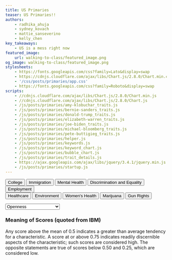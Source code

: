 ```yaml
---
title: US Primaries
teaser: US Primaries!!
authors:
    - radhika_ahuja
    - sydney_kovach
    - mattie_sanseverino
    - kelly_chen
key_takeaways:
    - US is a mess right now
featured_image:
    url: walking-to-class/featured_image.png
og_image: walking-to-class/featured_image.png
stylesheets:
    - https://fonts.googleapis.com/css?family=Lato&display=swap
    - https://cdnjs.cloudflare.com/ajax/libs/Chart.js/2.8.0/Chart.min.css
    - '/css/posts/primaries/app.css'
    - https://fonts.googleapis.com/css?family=Roboto&display=swap
scripts:
    - //cdnjs.cloudflare.com/ajax/libs/Chart.js/2.8.0/Chart.min.js
    - //cdnjs.cloudflare.com/ajax/libs/Chart.js/2.8.0/Chart.js
    - /js/posts/primaries/amy-klobuchar_traits.js
    - /js/posts/primaries/bernie-sanders_traits.js
    - /js/posts/primaries/donald-trump_traits.js
    - /js/posts/primaries/elizabeth-warren_traits.js
    - /js/posts/primaries/joe-biden_traits.js
    - /js/posts/primaries/michael-bloomberg_traits.js
    - /js/posts/primaries/pete-buttigieg_traits.js
    - /js/posts/primaries/helper.js
    - /js/posts/primaries/keywords.js
    - /js/posts/primaries/keyword_chart.js
    - /js/posts/primaries/bubble_chart.js
    - /js/posts/primaries/trait_details.js
    - https://ajax.googleapis.com/ajax/libs/jquery/3.4.1/jquery.min.js
    - /js/posts/primaries/startup.js
---
```


  <!-- SECTION: Keywords Chart -->
  <div id="keyword-wrapper">
    <div id="btn-group">
      <div class="btn-group-1">
        <input type="button" name="college" value="College" class="active keyword-button">
        <input type="button" class="keyword-button" name="immigration" value="Immigration">
        <input type="button" class="keyword-button" name="mental-health" value="Mental Health">
        <input type="button" class="keyword-button" name="discrimination-and-equality" value="Discrimination and Equality">
        <input type="button" class="keyword-button" name="college" value="Employment"> <!-- TODO: change name to employment-->
      </div>
      <div class="btn-group-2">
        <input type="button" name="healthcare" value="Healthcare" class="keyword-button">
        <input type="button" name="environment" value="Environment" class="keyword-button">
        <input type="button" name="women-health" value="Women's Health" class="keyword-button">
        <input type="button" name="marijuana" value="Marijuana" class="keyword-button">
        <input type="button" name="gun-rights" value="Gun Rights" class="keyword-button">
      </div>
    </div>
    <div>
      <canvas id="keyword-chart"></canvas>
    </div>
    <div class="info-box" id="term-info-box">
      <div class="inner-div">
        <p id="search-terms"></p>
      </div>
    </div>
  </div>
<!-- END OF SECTION -->

<!-- SECTION: Personality Chart-->
<div id="bubble-wrapper">
  <div>
    <canvas id="bubble-chart"></canvas>
  </div>
  <div class="info-box" id="trait-info-box"> 
    <div class="inner-div">
    <p id="trait_meaning"></p>
    </div>
  </div>
  </div>
  <div id="dropdown">
  <select onchange="update_bubble_chart(this.value, x); display_trait_meaning(this.value);">
  <option value='Openness'>Openness</option>
  <option value='Conscientiousness'>Conscientiousness</option>
  <option value='Agreeableness'>Agreeableness</option>
  <option value='Extraversion'>Introversion/Extraversion</option>
  <option value='Emotional range'>Emotional Range</option>
  <option value='Adventurousness'>Adventurousness</option>
  <option value='Artistic interests'>Artistic Interests</option>
  <option value='Emotionality'>Emotionality</option>
  <option value='Imagination'>Imagination</option>
  <option value='Intellect'>Intellect</option>
  <option value='Authority-challenging'>Authority-Challenging</option>
  <option value='Achievement striving'>Achievement-Striving</option>
  <option value='Cautiousness'>Cautiousness</option>
  <option value='Dutifulness'>Dutifulness</option>
  <option value='Orderliness'>Orderliness</option>
  <option value='Self-discipline'>Self-Discipline</option>
  <option value='Self-efficacy'>Self Efficacy</option>
  <option value='Activity level'>Activity Level</option>
  <option value='Assertiveness'>Assertiveness</option>
  <option value='Cheerfulness'>Cheerfulness</option>
  <option value='Excitement-seeking'>Excitement-seeking</option>
  <option value='Outgoing'>Outgoing</option>
  <option value='Gregariousness'>Gregariousness</option>
  <option value='Altruism'>Altruism</option>
  <option value='Cooperation'>Cooperation</option>
  <option value='Modesty'>Modesty</option>
  <option value='Uncompromising'>Uncompromising</option>
  <option value='Sympathy'>Sympathy</option>
  <option value='Trust'>Trust</option>
  <option value='Fiery'>Fiery</option>
  <option value='Prone to worry'>Prone to worry</option>
  <option value='Melancholy'>Melancholy</option>
  <option value='Immoderation'>Immoderation</option>
  <option value='Self-consciousness'>Self-consciousness</option>
  <option value='Susceptible to stress'>Susceptible to stress</option>
  </select>
  </div>
<!-- END OF SECTION -->

### Meaning of Scores (quoted from IBM)
 
  Any score above the mean of 0.5 indicates a greater than average tendency for a characteristic. A score at or above 0.75 indicates readily discernible aspects of the characteristic; such scores are considered high.
  The opposite statements are true of scores below 0.50 and 0.25, which are considered low.
